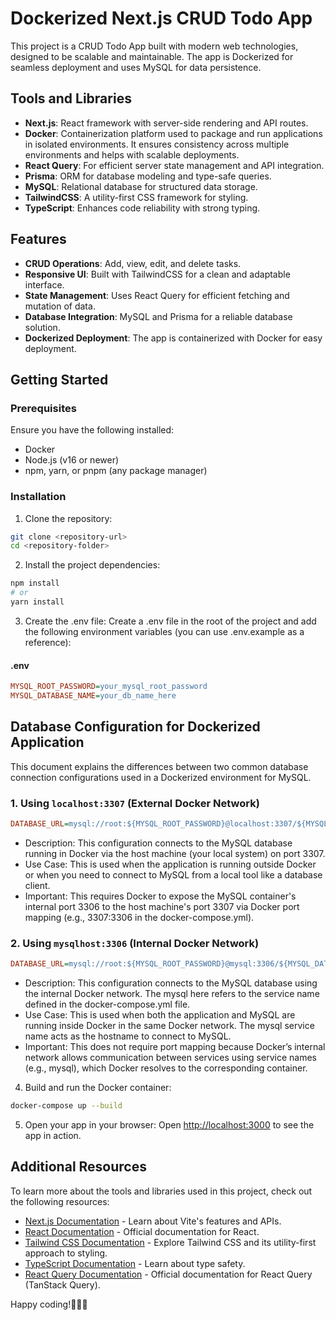 # Dockerized Next.js CRUD Todo App

This project is a CRUD Todo App built with modern web technologies, designed to be scalable and maintainable. The app is Dockerized for seamless deployment and uses MySQL for data persistence.

## Tools and Libraries

- **Next.js**: React framework with server-side rendering and API routes.
- **Docker**: Containerization platform used to package and run applications in isolated environments. It ensures consistency across multiple environments and helps with scalable deployments.
- **React Query**: For efficient server state management and API integration.
- **Prisma**: ORM for database modeling and type-safe queries.
- **MySQL**: Relational database for structured data storage.
- **TailwindCSS**: A utility-first CSS framework for styling.
- **TypeScript**: Enhances code reliability with strong typing.

## Features

- **CRUD Operations**: Add, view, edit, and delete tasks.
- **Responsive UI**: Built with TailwindCSS for a clean and adaptable interface.
- **State Management**: Uses React Query for efficient fetching and mutation of data.
- **Database Integration**: MySQL and Prisma for a reliable database solution.
- **Dockerized Deployment**: The app is containerized with Docker for easy deployment.

## Getting Started

### Prerequisites

Ensure you have the following installed:

- Docker
- Node.js (v16 or newer)
- npm, yarn, or pnpm (any package manager)

### Installation

1. Clone the repository:

```bash
git clone <repository-url>
cd <repository-folder>
```

2. Install the project dependencies:

```bash
npm install
# or
yarn install
```

3. Create the .env file:
Create a .env file in the root of the project and add the following environment variables (you can use .env.example as a reference):
#### .env
```ini
MYSQL_ROOT_PASSWORD=your_mysql_root_password
MYSQL_DATABASE_NAME=your_db_name_here
```

## Database Configuration for Dockerized Application

This document explains the differences between two common database connection configurations used in a Dockerized environment for MySQL.

### 1. Using `localhost:3307` (External Docker Network)
```ini
DATABASE_URL=mysql://root:${MYSQL_ROOT_PASSWORD}@localhost:3307/${MYSQL_DATABASE_NAME}
```
- Description: This configuration connects to the MySQL database running in Docker via the host machine (your local system) on port 3307.
- Use Case: This is used when the application is running outside Docker or when you need to connect to MySQL from a local tool like a database client.
- Important: This requires Docker to expose the MySQL container's internal port 3306 to the host machine's port 3307 via Docker port mapping (e.g., 3307:3306 in the docker-compose.yml).

### 2. Using `mysqlhost:3306` (Internal Docker Network)
```ini
DATABASE_URL=mysql://root:${MYSQL_ROOT_PASSWORD}@mysql:3306/${MYSQL_DATABASE_NAME}
```
- Description: This configuration connects to the MySQL database using the internal Docker network. The mysql here refers to the service name defined in the docker-compose.yml file.
- Use Case: This is used when both the application and MySQL are running inside Docker in the same Docker network. The mysql service name acts as the hostname to connect to MySQL.
- Important: This does not require port mapping because Docker’s internal network allows communication between services using service names (e.g., mysql), which Docker resolves to the corresponding container.


4. Build and run the Docker container:

```bash
docker-compose up --build 
```

5. Open your app in your browser:
Open [http://localhost:3000](http://localhost:300) to see the app in action.

## Additional Resources

To learn more about the tools and libraries used in this project, check out the following resources:

- [Next.js Documentation](https://nextjs.org/) - Learn about Vite's features and APIs.
- [React Documentation](https://reactjs.org/) - Official documentation for React.
- [Tailwind CSS Documentation](https://tailwindcss.com/docs) - Explore Tailwind CSS and its utility-first approach to styling.
- [TypeScript Documentation](https://www.typescriptlang.org/) - Learn about type safety.
- [React Query Documentation](https://tanstack.com/query/latest/docs/framework/react/overview) -  Official documentation for React Query (TanStack Query). 


Happy coding!🎉🎉🎉